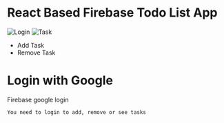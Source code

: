 
# React Based Firebase Todo List App
![Login](/screenshots/s1.jpg=40x40)
![Task](/screenshots/s2.jpg=40x40)
 * Add Task
 * Remove Task

# Login with Google
 Firebase google login
```
You need to login to add, remove or see tasks
```

